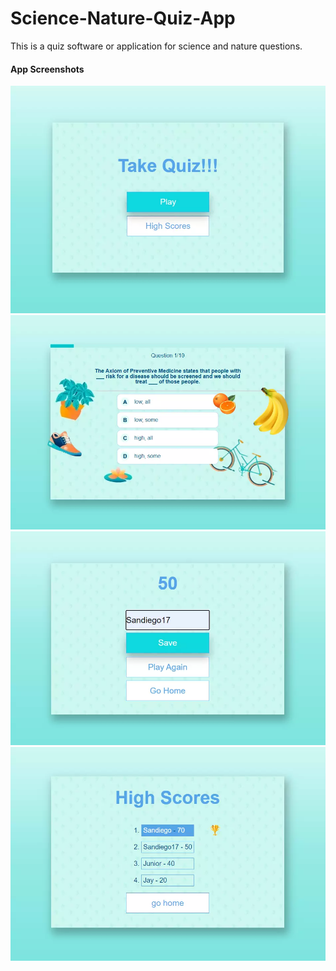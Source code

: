 # Science-Nature-Quiz-App
This is a quiz software or application for science and nature questions.

#### App Screenshots
![Home](./Assets/Images/screenshot-173.webp)
![Game](./Assets/Images/screenshot-174.webp)
![Score](./Assets/Images/screenshot-175.webp)
![Highscore](./Assets/Images/screenshot-176.webp)
